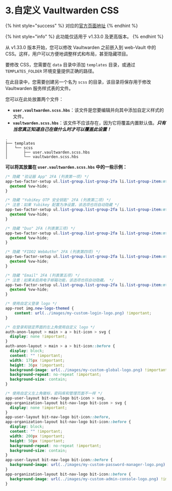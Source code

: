 # 3.自定义 Vaultwarden CSS

{% hint style="success" %}
对应的[官方页面地址](https://github.com/dani-garcia/vaultwarden/wiki/Customize-Vaultwarden-CSS/)
{% endhint %}

{% hint style="info" %}
此功能仅适用于 v1.33.0 及更高版本。
{% endhint %}

从 v1.33.0 版本开始，您可以修改 Vaultwarden 之前嵌入到 web-Vault 中的 CSS。这样，用户可以方便地调整样式和布局，甚至隐藏项目。

要修改 CSS，您需要在 `data` 目录中添加 `templates` 目录，或通过 `TEMPLATES_FOLDER` 环境变量提供正确的路径。

在此目录中，您需要创建另一个名为 `scss` 的目录，该目录将保存用于修改 Vaultwarden 服务样式表的文件。

您可以在此处放置两个文件：

* **`user.vaultwarden.scss.hbs`**：该文件是您要编辑并向其中添加自定义样式的文件。
* **`vaultwarden.scss.hbs`**：该文件不应该存在，因为它将覆盖内置默认值。_**只有当您真正知道自己在做什么时才可以覆盖此设置！**_

```
.
├── templates
│   └── scss
│       ├── user.vaultwarden.scss.hbs
│       └── vaultwarden.scss.hbs
```

**可以将其放置在 `user.vaultwarden.scss.hbs` 中的一些示例：**

```css
/* 隐藏 "验证器 App" 2FA (列表第一项) */
app-two-factor-setup ul.list-group.list-group-2fa li.list-group-item:nth-child(1) {
  @extend %vw-hide;
}

/* 隐藏 "YubiKey OTP 安全钥匙" 2FA (列表第二项) */
/* 注意：如果 Yubikey 配置为净设置，该选项也将自动隐藏 */
app-two-factor-setup ul.list-group.list-group-2fa li.list-group-item:nth-child(2) {
  @extend %vw-hide;
}

/* 隐藏 "Duo" 2FA (列表第三项) */
app-two-factor-setup ul.list-group.list-group-2fa li.list-group-item:nth-child(3) {
  @extend %vw-hide;
}

/* 隐藏 "FIDO2 WebAuthn" 2FA (列表第四项) */
app-two-factor-setup ul.list-group.list-group-2fa li.list-group-item:nth-child(4) {
  @extend %vw-hide;
}

/* 隐藏 "Email" 2FA (列表第五项) */
/* 注意：如果未启用电子邮箱功能，该选项也将自动隐藏。 */
app-two-factor-setup ul.list-group.list-group-2fa li.list-group-item:nth-child(5) {
  @extend %vw-hide;
}

/* 使用自定义登录 logo */
app-root img.new-logo-themed {
	content: url(../images/my-custom-login-logo.png) !important;
}

/* 在登录和锁定界面的左上角使用自定义 logo */
auth-anon-layout > main > a > bit-icon > svg {
  display: none !important;
}
auth-anon-layout > main > a > bit-icon::before {
  display: block;
  content: "" !important;
  width: 175px !important;
  height: 36px !important;
  background-image: url(../images/my-custom-global-logo.png) !important;
  background-repeat: no-repeat !important;
  background-size: contain;
}

/* 使用自定义左上角徽标，密码库和管理页面不一样 */
app-user-layout bit-nav-logo bit-icon > svg,
app-organization-layout bit-nav-logo bit-icon > svg {
  display: none !important;
}
app-user-layout bit-nav-logo bit-icon::before,
app-organization-layout bit-nav-logo bit-icon::before {
  display: block;
  content: "" !important;
  width: 200px !important;
  height: 50px !important;
  background-repeat: no-repeat !important;
  background-size: contain;
}
app-user-layout bit-nav-logo bit-icon::before {
  background-image: url(../images/my-custom-password-manager-logo.png) !important;
}
app-organization-layout bit-nav-logo bit-icon::before {
  background-image: url(../images/my-custom-admin-console-logo.png) !important;
}
```
